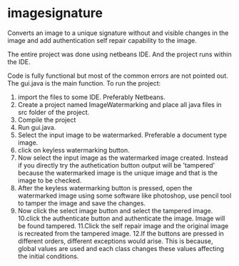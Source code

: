 imagesignature
==============

Converts an image to a unique signature without and visible changes in the image and add authentication self repair capability to the image.

The entire project was done using netbeans IDE.
And the project runs within the IDE. 

Code is fully functional but most of the common errors are not pointed out. The gui.java is the main function.
To run the project:

1. import the files to some IDE. Preferably Netbeans.
2. Create a project named ImageWatermarking and place all java files in src folder of the project.
3. Compile the project
4. Run gui.java.
5. Select the input image to  be watermarked. Preferable a document type image.
6. click on keyless watermarking button.
7. Now select the input image as the watermarked image created. Instead if you directly try the authetication button output will be 'tampered' because the watermarked image is the unique image and that is the image to  be checked.
8. After the keyless watermarking button is pressed, open the watermarked image using some software like photoshop, use pencil tool to tamper the image and save the changes.
9. Now click the select image button and select the tampered image.
10.click the authenticate button and authenticate the image. Image will be found tampered.
11.Click the self repair image and the original image is recreated from the tampered image.
12.If the buttons are pressed in different orders, different exceptions would arise. This is because, global values are used and each class changes these values affecting the initial conditions.

